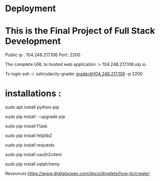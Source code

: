 # Deployment

# This is the Final Project of Full Stack Development


Public ip : 104.248.217.106
Port: 2200 

The complete URL to hosted web application :>  104.248.217.106.xip.io

  To login
      ssh -i .ssh/udacity-grader grader@104.248.217.106 -p 2200
      
# installations : 
sudo apt install python-pip


sudo pip install --upgrade pip

sudo pip install Flask

sudo pip install httplib2

sudo pip install requests

sudo pip install oauth2client

sudo pip install sqlalchemy


Resources 
https://www.digitalocean.com/docs/droplets/how-to/create/
